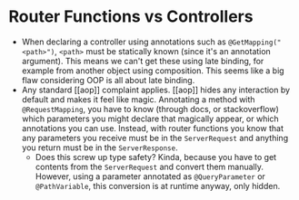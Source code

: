 # Router Functions vs Controllers
* When declaring a controller using annotations such as `@GetMapping("<path>")`, `<path>` must be statically known (since it's an annotation argument). This means we can't get these using late binding, for example from another object using composition. This seems like a big flaw considering OOP is all about late binding.
* Any standard [[aop]] complaint applies. [[aop]] hides any interaction by default and makes it feel like magic. Annotating a method with `@RequestMapping`, you have to know (through docs, or stackoverflow) which parameters you might declare that magically appear, or which annotations you can use. Instead, with router functions you know that any parameters you receive must be in the `ServerRequest` and anything you return must be in the `ServerResponse`.
  * Does this screw up type safety? Kinda, because you have to get contents from the `ServerRequest` and convert them manually. However, using a parameter annotated as `@QueryParameter` or `@PathVariable`, this conversion is at runtime anyway, only hidden.
